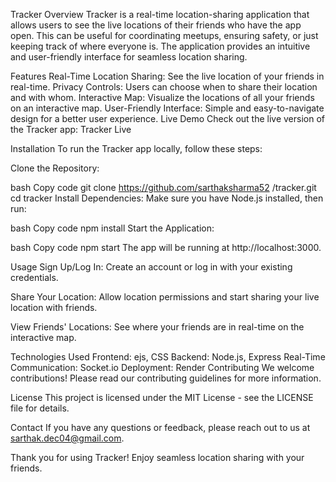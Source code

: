 

Tracker
Overview
Tracker is a real-time location-sharing application that allows users to see the live locations of their friends who have the app open. This can be useful for coordinating meetups, ensuring safety, or just keeping track of where everyone is. The application provides an intuitive and user-friendly interface for seamless location sharing.

Features
Real-Time Location Sharing: See the live location of your friends in real-time.
Privacy Controls: Users can choose when to share their location and with whom.
Interactive Map: Visualize the locations of all your friends on an interactive map.
User-Friendly Interface: Simple and easy-to-navigate design for a better user experience.
Live Demo
Check out the live version of the Tracker app: Tracker Live

Installation
To run the Tracker app locally, follow these steps:

Clone the Repository:

bash
Copy code
git clone https://github.com/sarthaksharma52
/tracker.git
cd tracker
Install Dependencies:
Make sure you have Node.js installed, then run:

bash
Copy code
npm install
Start the Application:

bash
Copy code
npm start
The app will be running at http://localhost:3000.

Usage
Sign Up/Log In:
Create an account or log in with your existing credentials.

Share Your Location:
Allow location permissions and start sharing your live location with friends.

View Friends' Locations:
See where your friends are in real-time on the interactive map.

Technologies Used
Frontend: ejs, CSS
Backend: Node.js, Express
Real-Time Communication: Socket.io
Deployment: Render
Contributing
We welcome contributions! Please read our contributing guidelines for more information.

License
This project is licensed under the MIT License - see the LICENSE file for details.

Contact
If you have any questions or feedback, please reach out to us at sarthak.dec04@gmail.com.

Thank you for using Tracker! Enjoy seamless location sharing with your friends.
